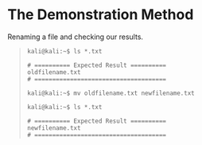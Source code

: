 # The Demonstration Method

Renaming a file and checking our results.
>``` shell
>kali@kali:~$ ls *.txt
>
># ========== Expected Result ==========
>oldfilename.txt
># =====================================
>
>kali@kali:~$ mv oldfilename.txt newfilename.txt
>
>kali@kali:~$ ls *.txt
>
># ========== Expected Result ==========
>newfilename.txt
># =====================================
>```
